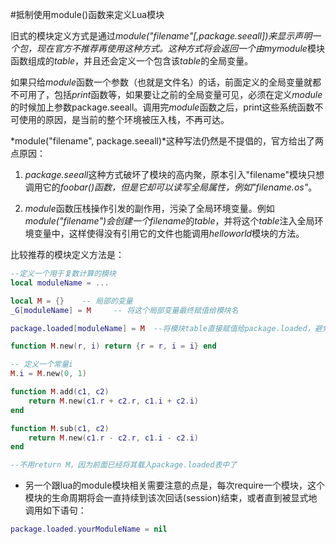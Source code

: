 #抵制使用module()函数来定义Lua模块

旧式的模块定义方式是通过*module("filename"[,package.seeall])*来显示声明一个包，现在官方不推荐再使用这种方式。这种方式将会返回一个由*mymodule*模块函数组成的*table*，并且还会定义一个包含该*table*的全局变量。

如果只给*module*函数一个参数（也就是文件名）的话，前面定义的全局变量就都不可用了，包括*print*函数等，如果要让之前的全局变量可见，必须在定义*module*的时候加上参数package.seeall。调用完*module*函数之后，print这些系统函数不可使用的原因，是当前的整个环境被压入栈，不再可达。

*module("filename", package.seeall)*这种写法仍然是不提倡的，官方给出了两点原因：

1.  *package.seeall*这种方式破坏了模块的高内聚，原本引入"filename"模块只想调用它的*foobar()*函数，但是它却可以读写全局属性，例如*"filename.os"*。

2.  *module*函数压栈操作引发的副作用，污染了全局环境变量。例如*module("filename")*会创建一个*filename*的*table*，并将这个*table*注入全局环境变量中，这样使得没有引用它的文件也能调用*helloworld*模块的方法。

比较推荐的模块定义方法是：
```lua
--定义一个用于复数计算的模块
local moduleName = ...

local M = {}    -- 局部的变量
_G[moduleName] = M     -- 将这个局部变量最终赋值给模块名

package.loaded[moduleName] = M  --将模块table直接赋值给package.loaded，避免了在模块文件末尾return语句的麻烦。

function M.new(r, i) return {r = r, i = i} end

-- 定义一个常量i
M.i = M.new(0, 1)

function M.add(c1, c2)
    return M.new(c1.r + c2.r, c1.i + c2.i)
end

function M.sub(c1, c2)
    return M.new(c1.r - c2.r, c1.i - c2.i)
end

--不用return M，因为前面已经将其载入package.loaded表中了

```

-  另一个跟lua的module模块相关需要注意的点是，每次require一个模块，这个模块的生命周期将会一直持续到该次回话(session)结束，或者直到被显式地调用如下语句：
```lua
package.loaded.yourModuleName = nil
```